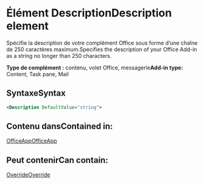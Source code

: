 # <a name="description-element"></a><span data-ttu-id="0bc6e-101">Élément Description</span><span class="sxs-lookup"><span data-stu-id="0bc6e-101">Description element</span></span>

<span data-ttu-id="0bc6e-102">Spécifie la description de votre complément Office sous forme d’une chaîne de 250 caractères maximum.</span><span class="sxs-lookup"><span data-stu-id="0bc6e-102">Specifies the description of your Office Add-in as a string no longer than 250 characters.</span></span>

<span data-ttu-id="0bc6e-103">**Type de complément :** contenu, volet Office, messagerie</span><span class="sxs-lookup"><span data-stu-id="0bc6e-103">**Add-in type:** Content, Task pane, Mail</span></span>

## <a name="syntax"></a><span data-ttu-id="0bc6e-104">Syntaxe</span><span class="sxs-lookup"><span data-stu-id="0bc6e-104">Syntax</span></span>

```XML
<Description DefaultValue="string">
```

## <a name="contained-in"></a><span data-ttu-id="0bc6e-105">Contenu dans</span><span class="sxs-lookup"><span data-stu-id="0bc6e-105">Contained in:</span></span>

[<span data-ttu-id="0bc6e-106">OfficeApp</span><span class="sxs-lookup"><span data-stu-id="0bc6e-106">OfficeApp</span></span>](officeapp.md)


## <a name="can-contain"></a><span data-ttu-id="0bc6e-107">Peut contenir</span><span class="sxs-lookup"><span data-stu-id="0bc6e-107">Can contain:</span></span>

[<span data-ttu-id="0bc6e-108">Override</span><span class="sxs-lookup"><span data-stu-id="0bc6e-108">Override</span></span>](override.md)

